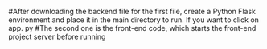 #After downloading the backend file for the first file, create a Python Flask environment and place it in the main directory to run. If you want to click on app. py
#The second one is the front-end code, which starts the front-end project server before running

